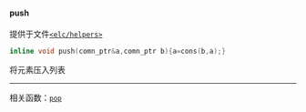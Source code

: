 #### push  
提供于文件[`<elc/helpers>`](./index.md)  
````c++
inline void push(comn_ptr&a,comn_ptr b){a=cons(b,a);}
````
将元素压入列表  

_________

相关函数：[`pop`](./pop.md)  
